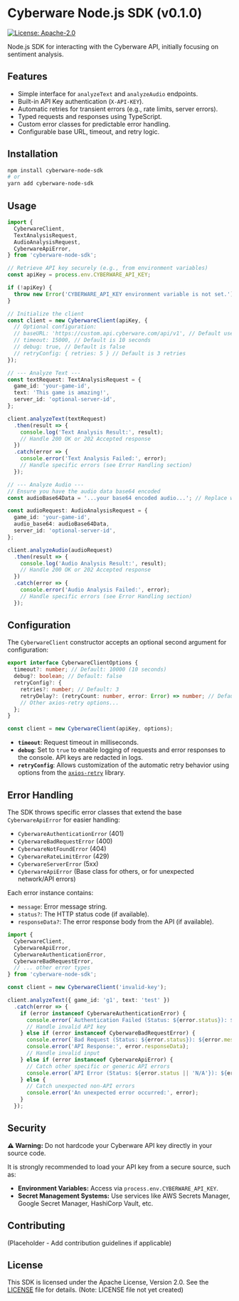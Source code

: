 # Cyberware Node.js SDK (v0.1.0)

[![License: Apache-2.0](https://img.shields.io/badge/License-Apache--2.0-blue.svg)](https://opensource.org/licenses/Apache-2.0)

Node.js SDK for interacting with the Cyberware API, initially focusing on sentiment analysis.

## Features

*   Simple interface for `analyzeText` and `analyzeAudio` endpoints.
*   Built-in API Key authentication (`X-API-KEY`).
*   Automatic retries for transient errors (e.g., rate limits, server errors).
*   Typed requests and responses using TypeScript.
*   Custom error classes for predictable error handling.
*   Configurable base URL, timeout, and retry logic.

## Installation

```bash
npm install cyberware-node-sdk
# or
yarn add cyberware-node-sdk
```

## Usage

```typescript
import {
  CyberwareClient,
  TextAnalysisRequest,
  AudioAnalysisRequest,
  CyberwareApiError,
} from 'cyberware-node-sdk';

// Retrieve API key securely (e.g., from environment variables)
const apiKey = process.env.CYBERWARE_API_KEY;

if (!apiKey) {
  throw new Error('CYBERWARE_API_KEY environment variable is not set.');
}

// Initialize the client
const client = new CyberwareClient(apiKey, {
  // Optional configuration:
  // baseURL: 'https://custom.api.cyberware.com/api/v1', // Default uses placeholder
  // timeout: 15000, // Default is 10 seconds
  // debug: true, // Default is false
  // retryConfig: { retries: 5 } // Default is 3 retries
});

// --- Analyze Text ---
const textRequest: TextAnalysisRequest = {
  game_id: 'your-game-id',
  text: 'This game is amazing!',
  server_id: 'optional-server-id',
};

client.analyzeText(textRequest)
  .then(result => {
    console.log('Text Analysis Result:', result);
    // Handle 200 OK or 202 Accepted response
  })
  .catch(error => {
    console.error('Text Analysis Failed:', error);
    // Handle specific errors (see Error Handling section)
  });

// --- Analyze Audio ---
// Ensure you have the audio data base64 encoded
const audioBase64Data = '...your base64 encoded audio...'; // Replace with actual data

const audioRequest: AudioAnalysisRequest = {
  game_id: 'your-game-id',
  audio_base64: audioBase64Data,
  server_id: 'optional-server-id',
};

client.analyzeAudio(audioRequest)
  .then(result => {
    console.log('Audio Analysis Result:', result);
    // Handle 200 OK or 202 Accepted response
  })
  .catch(error => {
    console.error('Audio Analysis Failed:', error);
    // Handle specific errors (see Error Handling section)
  });

```

## Configuration

The `CyberwareClient` constructor accepts an optional second argument for configuration:

```typescript
export interface CyberwareClientOptions {
  timeout?: number; // Default: 10000 (10 seconds)
  debug?: boolean; // Default: false
  retryConfig?: {
    retries?: number; // Default: 3
    retryDelay?: (retryCount: number, error: Error) => number; // Default: exponential backoff
    // Other axios-retry options...
  };
}

const client = new CyberwareClient(apiKey, options);
```

- **`timeout`**: Request timeout in milliseconds.
- **`debug`**: Set to `true` to enable logging of requests and error responses to the console. API keys are redacted in logs.
- **`retryConfig`**: Allows customization of the automatic retry behavior using options from the [`axios-retry`](https://github.com/softonic/axios-retry) library.

## Error Handling

The SDK throws specific error classes that extend the base `CyberwareApiError` for easier handling:

- `CyberwareAuthenticationError` (401)
- `CyberwareBadRequestError` (400)
- `CyberwareNotFoundError` (404)
- `CyberwareRateLimitError` (429)
- `CyberwareServerError` (5xx)
- `CyberwareApiError` (Base class for others, or for unexpected network/API errors)

Each error instance contains:
- `message`: Error message string.
- `status?`: The HTTP status code (if available).
- `responseData?`: The error response body from the API (if available).

```typescript
import {
  CyberwareClient,
  CyberwareApiError,
  CyberwareAuthenticationError,
  CyberwareBadRequestError,
  // ... other error types
} from 'cyberware-node-sdk';

const client = new CyberwareClient('invalid-key');

client.analyzeText({ game_id: 'g1', text: 'test' })
  .catch(error => {
    if (error instanceof CyberwareAuthenticationError) {
      console.error(`Authentication Failed (Status: ${error.status}): ${error.message}`);
      // Handle invalid API key
    } else if (error instanceof CyberwareBadRequestError) {
      console.error(`Bad Request (Status: ${error.status}): ${error.message}`);
      console.error('API Response:', error.responseData);
      // Handle invalid input
    } else if (error instanceof CyberwareApiError) {
      // Catch other specific or generic API errors
      console.error(`API Error (Status: ${error.status || 'N/A'}): ${error.message}`);
    } else {
      // Catch unexpected non-API errors
      console.error('An unexpected error occurred:', error);
    }
  });
```

## Security

**⚠️ Warning:** Do not hardcode your Cyberware API key directly in your source code.

It is strongly recommended to load your API key from a secure source, such as:

- **Environment Variables:** Access via `process.env.CYBERWARE_API_KEY`.
- **Secret Management Systems:** Use services like AWS Secrets Manager, Google Secret Manager, HashiCorp Vault, etc.

## Contributing

(Placeholder - Add contribution guidelines if applicable)

## License

This SDK is licensed under the Apache License, Version 2.0. See the [LICENSE](LICENSE) file for details. (Note: LICENSE file not yet created) 